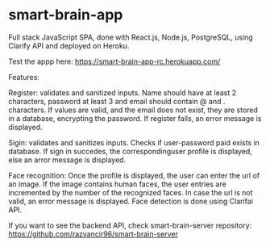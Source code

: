 # smart-brain-app
Full stack JavaScript SPA, done with React.js, Node.js, PostgreSQL, using Clarify API and deployed on Heroku.

Test the appp here:
https://smart-brain-app-rc.herokuapp.com/

Features:

Register: validates and sanitized inputs. Name should have at least 2 characters, password at least 3 and email should contain @ and . characters. If values are valid, and the email does not exist, they are stored in a database, encrypting the password. If register fails, an error message is displayed.

Sigin: validates and sanitizes inputs. Checks if user-password paid exists in database. If sign in succedes, the correspondinguser profile is displayed, else an arror message is displayed.

Face recognition: Once the profile is displayed, the user can enter the url of an image. If the image contains human faces, the user entries are incremented by the number of the recognized faces. In case the url is not valid, an error message is displayed. Face detection is done using Clarifai API.

If you want to see the backend API, check smart-brain-server repository:
https://github.com/razvancir96/smart-brain-server
